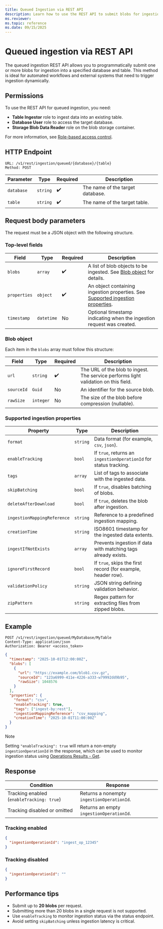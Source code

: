 ```yaml
---
title: Queued Ingestion via REST API
description: Learn how to use the REST API to submit blobs for ingestion into Azure Data Explorer tables.
ms.reviewer: 
ms.topic: reference
ms.date: 09/15/2025
---
```


# Queued ingestion via REST API

The queued ingestion REST API allows you to programmatically submit one or more blobs for ingestion into a specified database and table. This method is ideal for automated workflows and external systems that need to trigger ingestion dynamically.

## Permissions

To use the REST API for queued ingestion, you need:

- **Table Ingestor** role to ingest data into an existing table.
- **Database User** role to access the target database.
- **Storage Blob Data Reader** role on the blob storage container.

For more information, see [Role-based access control](../../access-control/role-based-access-control.md).

## HTTP Endpoint

```http
URL: /v1/rest/ingestion/queued/{database}/{table}
Method: POST
```

|Parameter|Type|Required|Description|
|--|--|--|--|
|`database`|`string`|:heavy_check_mark:|The name of the target database.|
|`table`|`string`|:heavy_check_mark:|The name of the target table.|

## Request body parameters

The request must be a JSON object with the following structure.

### Top-level fields

|Field|Type|Required|Description|
|--|--|--|--|
|`blobs`|`array`|:heavy_check_mark:|A list of blob objects to be ingested. See [Blob object](#blob-object) for details.|
|`properties`|`object`|:heavy_check_mark:|An object containing ingestion properties. See [Supported ingestion properties](#supported-ingestion-properties).|
|`timestamp`|`datetime`|No|Optional timestamp indicating when the ingestion request was created.|

### Blob object

Each item in the `blobs` array must follow this structure:

|Field|Type|Required|Description|
|--|--|--|--|
|`url`|`string`|:heavy_check_mark:|The URL of the blob to ingest. The service performs light validation on this field.|
|`sourceId`|`Guid`|No|An identifier for the source blob.|
|`rawSize`|`integer`|No|The size of the blob before compression (nullable).|

### Supported ingestion properties

|Property|Type|Description|
|--|--|--|
|`format`|`string`|Data format (for example, `csv`, `json`).|
|`enableTracking`|`bool`|If `true`, returns an `ingestionOperationId` for status tracking.|
|`tags`|`array`|List of tags to associate with the ingested data.|
|`skipBatching`|`bool`|If `true`, disables batching of blobs.|
|`deleteAfterDownload`|`bool`|If `true`, deletes the blob after ingestion.|
|`ingestionMappingReference`|`string`|Reference to a predefined ingestion mapping.|
|`creationTime`|`string`|ISO8601 timestamp for the ingested data extents.|
|`ingestIfNotExists`|`array`|Prevents ingestion if data with matching tags already exists.|
|`ignoreFirstRecord`|`bool`|If `true`, skips the first record (for example, header row).|
|`validationPolicy`|`string`|JSON string defining validation behavior.|
|`zipPattern`|`string`|Regex pattern for extracting files from zipped blobs.|

## Example

```http
POST /v1/rest/ingestion/queued/MyDatabase/MyTable
Content-Type: application/json
Authorization: Bearer <access_token>
```

```json
{
  "timestamp": "2025-10-01T12:00:00Z",
  "blobs": [
    {
      "url": "https://example.com/blob1.csv.gz",
      "sourceId": "123a6999-411e-4226-a333-w79992dd9b95",
      "rawSize": 1048576
    }
  ],
  "properties": {
    "format": "csv",
    "enableTracking": true,
    "tags": ["ingest-by:rest"],
    "ingestionMappingReference": "csv_mapping",
    "creationTime": "2025-10-01T11:00:00Z"
  }
}
```

> [!NOTE]
> Setting `"enableTracking": true` will return a non-empty `ingestionOperationId` in the response, which can be used to monitor ingestion status using [Operations Results - Get](/rest/api/azurerekusto/operations-results/get).

## Response

|Condition|Response|
|--|--|
|Tracking enabled (`enableTracking: true`)|Returns a nonempty `ingestionOperationId`.|
|Tracking disabled or omitted|Returns an empty `ingestionOperationId`.|

### Tracking enabled

```json
{
  "ingestionOperationId": "ingest_op_12345"
}
```

### Tracking disabled

```json
{
  "ingestionOperationId": ""
}
```

## Performance tips

- Submit up to **20 blobs** per request.
- Submitting more than 20 blobs in a single request is not supported.
- Use `enableTracking` to monitor ingestion status via the status endpoint.
- Avoid setting `skipBatching` unless ingestion latency is critical.
